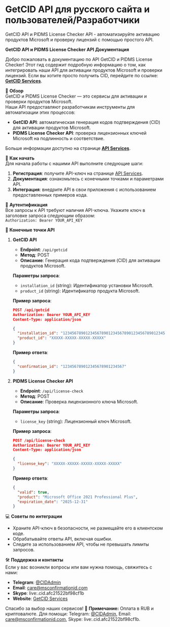 # GetCID API для русского сайта и пользователей/Разработчики
GetCID API и PIDMS License Checker API - автоматизируйте активацию продуктов Microsoft и проверку лицензий с помощью простого API.

**GetCID API и PIDMS License Checker API Документация**

Добро пожаловать в документацию по API GetCID и PIDMS License Checker! Этот гид содержит подробную информацию о том, как интегрировать наши API для активации продуктов Microsoft и проверки лицензий. Если вы хотите просто получить CID, перейдите по ссылке: **[GetCID Services](https://msconfirmationid.com/getcid-api/)**.

🌟 **Обзор**  
GetCID и PIDMS License Checker — это сервисы для активации и проверки продуктов Microsoft.  
Наши API предоставляют разработчикам инструменты для автоматизации этих процессов:  
- **GetCID API**: автоматическая генерация кодов подтверждения (CID) для активации продуктов Microsoft.  
- **PIDMS License Checker API**: проверка лицензионных ключей Microsoft на подлинность и соответствие.  

Больше информации доступно на странице **[API Services](https://msconfirmationid.com/getcid-api/)**.

🚀 **Как начать**  
Для начала работы с нашими API выполните следующие шаги:  
1. **Регистрация**: получите API-ключ на странице [API Services](https://msconfirmationid.com/getcid-api/).  
2. **Документация**: ознакомьтесь с конечными точками и параметрами API.  
3. **Интеграция**: внедрите API в свои приложения с использованием предоставленных примеров кода.  

🔑 **Аутентификация**  
Все запросы к API требуют наличия API-ключа. Укажите ключ в заголовке запроса следующим образом:  
`Authorization: Bearer YOUR_API_KEY`

📘 **Конечные точки API**  

1. **GetCID API**  
   - **Endpoint**: `/api/getcid`  
   - **Метод**: POST  
   - **Описание**: Генерация кода подтверждения (CID) для активации продуктов Microsoft.  

   **Параметры запроса**:  
   - `installation_id` (string): Идентификатор установки Microsoft.  
   - `product_id` (string): Идентификатор продукта Microsoft.  

   **Пример запроса**:  
   ```json
   POST /api/getcid
   Authorization: Bearer YOUR_API_KEY
   Content-Type: application/json

   {
     "installation_id": "123456789012345678901234567890123456789012345678901234567",
     "product_id": "XXXXX-XXXXX-XXXXX-XXXXX"
   }
   ```  

   **Пример ответа**:  
   ```json
   {
     "confirmation_id": "123456789012345678901234567"
   }
   ```

2. **PIDMS License Checker API**  
   - **Endpoint**: `/api/license-check`  
   - **Метод**: POST  
   - **Описание**: Проверка лицензионного ключа Microsoft.  

   **Параметры запроса**:  
   - `license_key` (string): Лицензионный ключ Microsoft.  

   **Пример запроса**:  
   ```json
   POST /api/license-check
   Authorization: Bearer YOUR_API_KEY
   Content-Type: application/json

   {
     "license_key": "XXXXX-XXXXX-XXXXX-XXXXX-XXXXX"
   }
   ```  

   **Пример ответа**:  
   ```json
   {
     "valid": true,
     "product": "Microsoft Office 2021 Professional Plus",
     "expiration_date": "2025-12-31"
   }
   ```

💻 **Советы по интеграции**  
- Храните API-ключ в безопасности, не размещайте его в клиентском коде.  
- Обрабатывайте ответы API, включая ошибки.  
- Следите за использованием API, чтобы не превышать лимиты запросов.  

🛠️ **Поддержка и контакты**  
Если у вас возникли вопросы или вам нужна помощь, свяжитесь с нами:  
- **Telegram**: [@CIDAdmin](https://t.me/CIDAdmin)  
- **Email**: [care@msconfirmationid.com](mailto:care@msconfirmationid.com)  
- **Skype**: live:.cid.afc21522bf98cf1b  
- **Website**: [GetCID Services](https://msconfirmationid.com/getcid-api/)  

Спасибо за выбор наших сервисов! 🚀
**Примечание:** Оплата в RUB и криптовалюте. Для помощи: Telegram: [@CIDAdmin](https://t.me/CIDAdmin), Email: [care@msconfirmationid.com](mailto:care@msconfirmationid.com), Skype: live:.cid.afc21522bf98cf1b.

